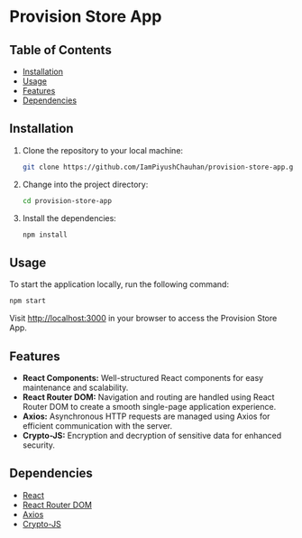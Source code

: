 # Provision Store App

## Table of Contents
- [Installation](#installation)
- [Usage](#usage)
- [Features](#features)
- [Dependencies](#dependencies)

## Installation

1. Clone the repository to your local machine:
    ```bash
    git clone https://github.com/IamPiyushChauhan/provision-store-app.git
    ```

2. Change into the project directory:
    ```bash
    cd provision-store-app
    ```

3. Install the dependencies:
    ```bash
    npm install
    ```

## Usage

To start the application locally, run the following command:

```bash
npm start
```

Visit [http://localhost:3000](http://localhost:3000) in your browser to access the Provision Store App.

## Features

- **React Components:** Well-structured React components for easy maintenance and scalability.
- **React Router DOM:** Navigation and routing are handled using React Router DOM to create a smooth single-page application experience.
- **Axios:** Asynchronous HTTP requests are managed using Axios for efficient communication with the server.
- **Crypto-JS:** Encryption and decryption of sensitive data for enhanced security.

## Dependencies

- [React](https://reactjs.org/)
- [React Router DOM](https://reactrouter.com/)
- [Axios](https://axios-http.com/)
- [Crypto-JS](https://cryptojs.gitbook.io/cryptojs/)
